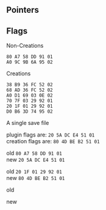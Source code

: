 ﻿
## Pointers



## Flags

Non-Creations

`80 A7 58 DD 91 01`  
`A0 9C 9B 6A 95 02`

Creations
 
`38 B9 36 FC 52 02`  
`68 AD 36 FC 52 02`  
`A0 D1 69 03 0E 02`  
`70 7F 03 29 92 01`  
`20 1F 01 29 92 01`  
`D0 B6 3D 74 95 02`

A single save file

plugin flags are: `20 5A DC E4 51 01`  
creation flags are: `80 4D BE B2 51 01`





old `80 A7 58 DD 91 01`  
new `20 5A DC E4 51 01`


old `20 1F 01 29 92 01`  
new `80 4D BE B2 51 01`



old


new


